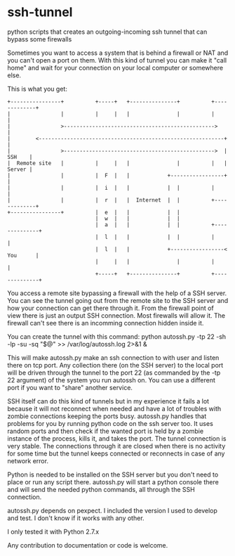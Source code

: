# ssh-tunnel
python scripts that creates an outgoing-incoming ssh tunnel that can bypass some firewalls

Sometimes you want to access a system that is behind a firewall or NAT and you can't open a port on them.
With this kind of tunnel you can make it "call home" and wait for your connection on your local computer or somewhere else.

This is what you get:

    +----------------+          +-----+   +---------------+          +-------------+
    |                |          |     |   |               |          |             |
    |                >------------------------------------------------>            |
    |        <-----------------------------------------------------------+         |
    |                >------------------------------------------------>  |  SSH    |
    |  Remote site   |          |     |   |               |          |   |  Server |
    |                |          |  F  |   |            +-----------------+         |
    |                |          |  i  |   |            |  |          |             |
    |                |          |  r  |   |  Internet  |  |          +-------------+
    +----------------+          |  e  |   |            |  |
                                |  w  |   |            |  |
                                |  a  |   |            |  |          +--------------+
                                |  l  |   |            |  |          |              |
                                |  l  |   |            +-----------------< You      |
                                |     |   |               |          |              |
                                +-----+   +---------------+          +--------------+


You access a remote site bypassing a firewall with the help of a SSH server.
You can see the tunnel going out from the remote site to the SSH server and how your connection can get there through it. From the firewall point of view there is just an output SSH connection. Most firewalls will allow it. The firewall can't see there is an incomming connection hidden inside it.

You can create the tunnel with this command:
  python autossh.py -tp 22 -sh <external-ssh-server> -lp <port-to-listen-on> -su <user> -sq <password> "$@" >> /var/log/autossh.log 2>&1 &

This will make autossh.py make an ssh connection to <external-ssh-server> with user <user> and listen there on <port-to-listen-on> tcp port. Any collection there (on the SSH server) to the local <port-to-listen-on> port will be driven through the tunnel to the port 22 (as commanded by the -tp 22 argument) of the system you run autossh on. You can use a different port if you want to "share" another service.

SSH itself can do this kind of tunnels but in my experience it fails a lot because it will not reconnect when needed and have a lot of troubles with zombie connections keeping the ports busy. autossh.py handles that problems for you by running python code on the ssh server too.
It uses random ports and then check if the wanted port is held by a zombie instance of the process, kills it, and takes the port.
The tunnel connection is very stable. The connections through it are closed when there is no activity for some time but the tunnel keeps connected or reconnects in case of any network error.

Python is needed to be installed on the SSH server but you don't need to place or run any script there. autossh.py will start a python console there and will send the needed python commands, all through the SSH connection.

autossh.py depends on pexpect. I included the version I used to develop and test. I don't know if it works with any other.

I only tested it with Python 2.7.x

Any contribution to documentation or code is welcome.
